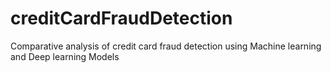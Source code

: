 # creditCardFraudDetection
Comparative analysis of credit card fraud detection using Machine learning and Deep learning Models
